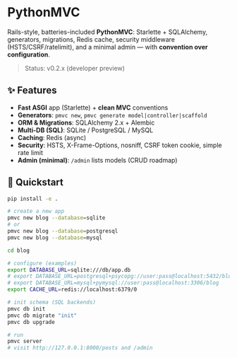 # PythonMVC

Rails-style, batteries-included **PythonMVC**: Starlette + SQLAlchemy, generators, migrations, Redis cache, security middleware (HSTS/CSRF/ratelimit), and a minimal admin — with **convention over configuration**.

> Status: v0.2.x (developer preview)

## ✨ Features
- **Fast ASGI** app (Starlette) + **clean MVC** conventions
- **Generators**: `pmvc new`, `pmvc generate model|controller|scaffold`
- **ORM & Migrations**: SQLAlchemy 2.x + Alembic
- **Multi-DB (SQL)**: SQLite / PostgreSQL / MySQL
- **Caching**: Redis (async)
- **Security**: HSTS, X-Frame-Options, nosniff, CSRF token cookie, simple rate limit
- **Admin (minimal)**: `/admin` lists models (CRUD roadmap)

## 🚀 Quickstart
```bash
pip install -e .

# create a new app
pmvc new blog --database=sqlite
# or
pmvc new blog --database=postgresql
pmvc new blog --database=mysql

cd blog

# configure (examples)
export DATABASE_URL=sqlite:///db/app.db
# export DATABASE_URL=postgresql+psycopg://user:pass@localhost:5432/blog
# export DATABASE_URL=mysql+pymysql://user:pass@localhost:3306/blog
export CACHE_URL=redis://localhost:6379/0

# init schema (SQL backends)
pmvc db init
pmvc db migrate "init"
pmvc db upgrade

# run
pmvc server
# visit http://127.0.0.1:8000/posts and /admin

